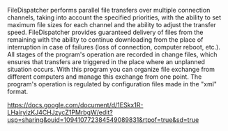 FileDispatcher performs parallel file transfers over multiple connection channels, taking into account the specified priorities, with the ability to set maximum file sizes for each channel and the ability to adjust the transfer speed.
FileDispatcher provides guaranteed delivery of files from the remaining with the ability to continue downloading  from the place of interruption in case of failures (loss of connection, computer reboot, etc.). All stages of the program's operation are recorded in change files, which ensures that transfers are triggered in the place where an unplanned situation occurs.
With this program you can organize file exchange from different computers and manage this exchange from one point.
The program's operation is regulated by configuration files made in the "xml" format.


https://docs.google.com/document/d/1ESkx1R-LHairyizKJ4CHJzycZ1PMrbgW/edit?usp=sharing&ouid=109410772384549089831&rtpof=true&sd=true
